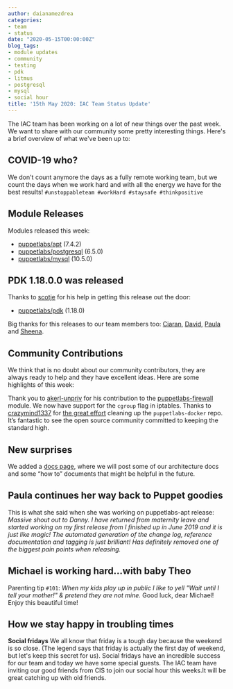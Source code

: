 ```yaml
---
author: daianamezdrea
categories:
- team
- status
date: "2020-05-15T00:00:00Z"
blog_tags:
- module updates
- community
- testing
- pdk
- litmus
- postgresql
- mysql
- social hour
title: '15th May 2020: IAC Team Status Update'
---
```

The IAC team has been working on a lot of new things over the past week. We want to share with our community some pretty interesting things. Here's a brief overview of what we've been up to:

## COVID-19 who?
We don't count anymore the days as a fully remote working team, but we count the days when we work hard and with all the energy we have for the best results!
`#unstoppableteam #workHard #staysafe #thinkpositive`

## Module Releases

Modules released this week:
- [puppetlabs/apt](https://github.com/puppetlabs/puppetlabs-apt) (7.4.2)
- [puppetlabs/postgresql](https://github.com/puppetlabs/puppetlabs-postgresql) (6.5.0)
- [puppetlabs/mysql](https://github.com/puppetlabs/puppetlabs-mysql) (10.5.0)

## PDK 1.18.0.0 was released

Thanks to [scotje](https://github.com/scotje) for his help in getting this release out the door:
- [puppetlabs/pdk](https://github.com/puppetlabs/pdk) (1.18.0)

Big thanks for this releases to our team members too: [Ciaran](https://github.com/sanfrancrisko), [David](https://github.com/david22swan), [Paula](https://github.com/pmcmaw) and [Sheena](https://github.com/sheenaajay).

## Community Contributions

We think that is no doubt about our community contributors, they are always ready to help and they have excellent ideas. Here are some highlights of this week:

Thank you to [akerl-unpriv](https://github.com/akerl-unpriv) for his contribution to the [puppetlabs-firewall](https://github.com/puppetlabs-firewall) module. We now have support for the `cgroup` flag in iptables.
Thanks to [crazymind1337](https://github.com/crazymind1337) for [the great effort](https://github.com/puppetlabs/puppetlabs-docker/pull/607) cleaning up the `puppetlabs-docker` repo. It’s fantastic to see the open source community committed to keeping the standard high.

## New surprises

We added a [docs page](/content-and-tooling-team/docs/), where we will post some of our architecture docs and some “how to” documents that might be helpful in the future.

## Paula continues her way back to Puppet goodies

This is what she said when she was working on puppetlabs-apt release:
*Massive shout out to Danny. I have returned from maternity leave and started working on my first release from I finished up in June 2019 and it is just like magic! The automated generation of the change log, reference documentation and tagging is just brilliant! Has definitely removed one of the biggest pain points when releasing.*

## Michael is working hard...with baby Theo

Parenting tip
`#101`:
*When my kids play up in public I like to yell "Wait until I tell your mother!" & pretend they are not mine.*
Good luck, dear Michael! Enjoy this beautiful time!


## How we stay happy in troubling times

**Social fridays**
We all know  that friday is a tough day because the weekend is so close. (The legend says that friday is actually the first day of weekend, but let's keep this secret for us). Social fridays have an incredible success for our team and today we have some special guests.
The IAC team have inviting our good friends from CIS to join our social hour this weeks.It will be great catching up with old friends. 
